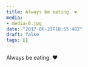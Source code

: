 ```yaml
---
title: Always be eating. ❤️
media:
- media-0.jpg
date: "2017-06-23T18:55:48Z"
draft: false
tags: []
---
```

Always be eating. ❤️
